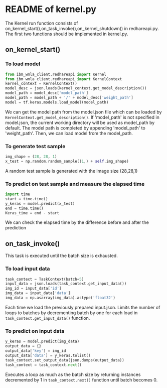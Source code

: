 # README of kernel.py
The Kernel run function consists of on_kernel_start(),on_task_invoke(),on_kernel_shutdown() in redhareapi.py. The first two functions should be implemented in kernel.py.

## on_kernel_start()
### To load model
```python
from ibm_wmla_client.redhareapi import Kernel
from ibm_wmla_client.redhareapi import KernelContext
kernel_context = KernelContext()
model_desc = json.loads(kernel_context.get_model_description())
model_path = model_desc['model_path']
model_path = model_path + '/' + model_desc['weight_path']
model = tf.keras.models.load_model(model_path)
```
We can get the model path from the model.json file which can be loaded by `KernelContext.get_model_description()`. If 'model_path' is not specified in model.json, the current working directory will be used as model_path by default. The model path is completed by appending 'model_path' to 'weight_path'. Then, we can load model from the model_path.

### To generate test sample
```python
img_shape = (28, 28, 1)
x_test = np.random.random_sample((1,) + self.img_shape)
```
A random test sample is generated with the image size (28,28,1)

### To predict on test sample and measure the elapsed time
```python
import time
start = time.time()
y_keras = model.predict(x_test)
end = time.time()
Keras_time = end - start
```
We can check the elapsed time by the difference before and after the prediction

## on_task_invoke()
This task is executed until the batch size is exhausted.

### To load input data
```python
task_context = TaskContext(batch=5)
input_data = json.loads(task_context.get_input_data())
img_id = input_data['id']
img_data = input_data['data']
img_data = np.asarray(img_data).astype('float32')
```
Each time we load the previously prepared input.json. Limits the number of loops to batches by decrementing batch by one for each load in `task_context.get_input_data()` function.

### To predict on input data
```python
y_keras = model.predict(img_data)
output_data = {}
output_data['key'] = img_id
output_data['data'] = y_keras.tolist()
task_context.set_output_data(json.dumps(output_data))
task_context = task_context.next()
```

Executes a loop as much as the batch size by returning instances decremented by 1 in `task_context.next()` function until batch becomes 0.
